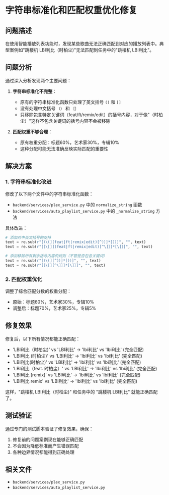 # 字符串标准化和匹配权重优化修复

## 问题描述

在使用智能播放列表功能时，发现某些歌曲无法正确匹配到对应的播放列表中。典型案例如"跳楼机 LBI利比（时柏尘)"无法匹配到任务中的"跳楼机 LBI利比"。

## 问题分析

通过深入分析发现两个主要问题：

1. **字符串标准化不完整**：
   - 原有的字符串标准化函数只处理了英文括号 `()` 和 `[]`
   - 没有处理中文括号 `（）` 和 `［］`
   - 只移除包含特定关键词（feat/ft/remix/edit）的括号内容，对于像"（时柏尘）"这样不包含关键词的括号内容不会被移除

2. **匹配权重不够合理**：
   - 原有权重分配：标题60%，艺术家30%，专辑10%
   - 这种分配可能无法准确反映实际匹配的重要性

## 解决方案

### 1. 字符串标准化改进

修改了以下两个文件中的字符串标准化函数：

- `backend/services/plex_service.py` 中的 `normalize_string` 函数
- `backend/services/auto_playlist_service.py` 中的 `_normalize_string` 方法

具体改进：
```python
# 添加对中英文括号的支持
text = re.sub(r"[（\(](feat|ft|remix|edit)[^)）]*[)）]", "", text)
text = re.sub(r"[［\[]](feat|ft|remix|edit)[^\]］]*[\]］]", "", text)

# 添加移除所有剩余括号内容的规则（不管是否包含关键词）
text = re.sub(r"[（\(][^)）]*[)）]", "", text)
text = re.sub(r"[［\[][^\]］]*[\]］]", "", text)
```

### 2. 匹配权重优化

调整了综合匹配分数的权重分配：

- 原始：标题60%，艺术家30%，专辑10%
- 调整后：标题70%，艺术家25%，专辑5%

## 修复效果

修复后，以下所有情况都能正确匹配：
- 'LBI利比（时柏尘)' vs 'LBI利比' → 'lbi利比' vs 'lbi利比' (完全匹配)
- 'LBI利比 (时柏尘)' vs 'LBI利比' → 'lbi利比' vs 'lbi利比' (完全匹配)
- 'LBI利比(时柏尘)' vs 'LBI利比' → 'lbi利比' vs 'lbi利比' (完全匹配)
- 'LBI利比（feat. 时柏尘）' vs 'LBI利比' → 'lbi利比' vs 'lbi利比' (完全匹配)
- 'LBI利比 [remix]' vs 'LBI利比' → 'lbi利比' vs 'lbi利比' (完全匹配)
- 'LBI利比 remix' vs 'LBI利比' → 'lbi利比' vs 'lbi利比' (完全匹配)

这样，"跳楼机 LBI利比（时柏尘)" 和任务中的 "跳楼机 LBI利比" 就能正确匹配了。

## 测试验证

通过专门的测试脚本验证了修复效果，确保：
1. 修复前的问题案例现在能够正确匹配
2. 不会因为降低标准而产生错误匹配
3. 各种边界情况都能得到正确处理

## 相关文件

- `backend/services/plex_service.py`
- `backend/services/auto_playlist_service.py`